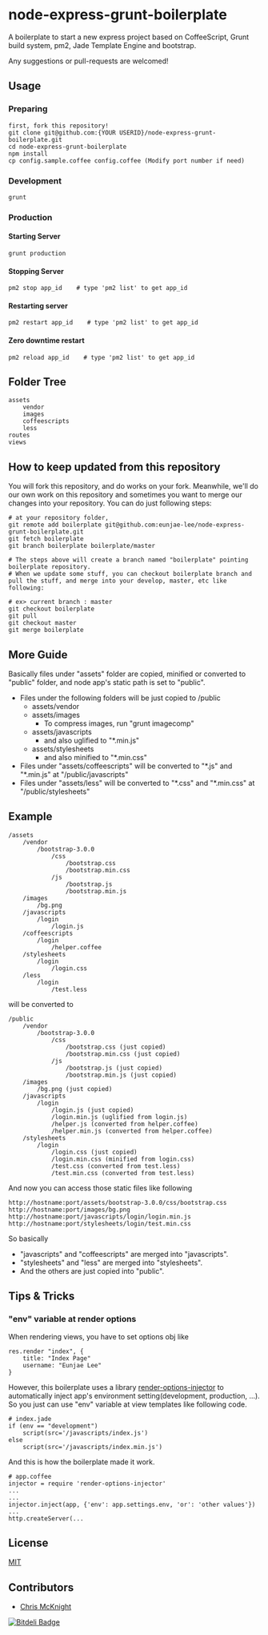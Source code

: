 # node-express-grunt-boilerplate

A boilerplate to start a new express project based on CoffeeScript, Grunt build system, pm2, Jade Template Engine and bootstrap.

Any suggestions or pull-requests are welcomed!


## Usage

### Preparing
    first, fork this repository!
    git clone git@github.com:{YOUR USERID}/node-express-grunt-boilerplate.git
    cd node-express-grunt-boilerplate
    npm install
    cp config.sample.coffee config.coffee (Modify port number if need)

### Development
    grunt

### Production

#### Starting Server
    grunt production


#### Stopping Server
    pm2 stop app_id    # type 'pm2 list' to get app_id

#### Restarting server
    pm2 restart app_id    # type 'pm2 list' to get app_id

#### Zero downtime restart
    pm2 reload app_id    # type 'pm2 list' to get app_id

## Folder Tree
    assets
        vendor
        images
        coffeescripts
        less
    routes
    views

## How to keep updated from this repository
You will fork this repository, and do works on your fork. Meanwhile, we'll do our own work on this repository and sometimes you want to merge our changes into your repository. You can do just following steps:

    # at your repository folder,
    git remote add boilerplate git@github.com:eunjae-lee/node-express-grunt-boilerplate.git
    git fetch boilerplate
    git branch boilerplate boilerplate/master

    # The steps above will create a branch named "boilerplate" pointing boilerplate repository.
    # When we update some stuff, you can checkout boilerplate branch and pull the stuff, and merge into your develop, master, etc like following:

    # ex> current branch : master
    git checkout boilerplate
    git pull
    git checkout master
    git merge boilerplate

## More Guide
Basically files under "assets" folder are copied, minified or converted to "public" folder, and node app's static path is set to "public".

* Files under the following folders will be just copied to /public
  * assets/vendor
  * assets/images
    * To compress images, run "grunt imagecomp"
  * assets/javascripts
    * and also uglified to "\*.min.js"
  * assets/stylesheets
    * and also minified to "\*.min.css"
* Files under "assets/coffeescripts" will be converted to "\*.js" and "\*.min.js" at "/public/javascripts"
* Files under "assets/less" will be converted to "\*.css" and "\*.min.css" at "/public/stylesheets"

## Example
    /assets
        /vendor
            /bootstrap-3.0.0
                /css
                	/bootstrap.css
	                /bootstrap.min.css
                /js
                    /bootstrap.js
                    /bootstrap.min.js
        /images
            /bg.png
        /javascripts
            /login
                /login.js
        /coffeescripts
            /login
                /helper.coffee
        /stylesheets
            /login
                /login.css
        /less
            /login
                /test.less

will be converted to

    /public
        /vendor
            /bootstrap-3.0.0
                /css
                	/bootstrap.css (just copied)
	                /bootstrap.min.css (just copied)
                /js
                    /bootstrap.js (just copied)
                    /bootstrap.min.js (just copied)
        /images
            /bg.png (just copied)
        /javascripts
            /login
                /login.js (just copied)
                /login.min.js (uglified from login.js)
                /helper.js (converted from helper.coffee)
                /helper.min.js (converted from helper.coffee)
        /stylesheets
            /login
                /login.css (just copied)
                /login.min.css (minified from login.css)
                /test.css (converted from test.less)
                /test.min.css (converted from test.less)

And now you can access those static files like following

    http://hostname:port/assets/bootstrap-3.0.0/css/bootstrap.css
    http://hostname:port/images/bg.png
    http://hostname:port/javascripts/login/login.min.js
    http://hostname:port/stylesheets/login/test.min.css

So basically

* "javascripts" and "coffeescripts" are merged into "javascripts".
* "stylesheets" and "less" are merged into "stylesheets".
* And the others are just copied into "public".

## Tips & Tricks

### "env" variable at render options
When rendering views, you have to set options obj like

    res.render "index", {
    	title: "Index Page"
		username: "Eunjae Lee"
    }

However, this boilerplate uses a library [render-options-injector](https://github.com/eunjae-lee/render-options-injector) to automatically inject app's environment setting(development, production, ...). So you just can use "env" variable at view templates like following code.

    # index.jade
    if (env == "development")
        script(src='/javascripts/index.js')
    else
        script(src='/javascripts/index.min.js')

And this is how the boilerplate made it work.

    # app.coffee
    injector = require 'render-options-injector'
    ...
    ...
    injector.inject(app, {'env': app.settings.env, 'or': 'other values'})
    ...
    http.createServer(...

## License
[MIT](http://opensource.org/licenses/mit-license.html)


## Contributors

* [Chris McKnight](https://github.com/cmckni3)

[![Bitdeli Badge](https://d2weczhvl823v0.cloudfront.net/eunjae-lee/node-express-boilerplate/trend.png)](https://bitdeli.com/free "Bitdeli Badge")

